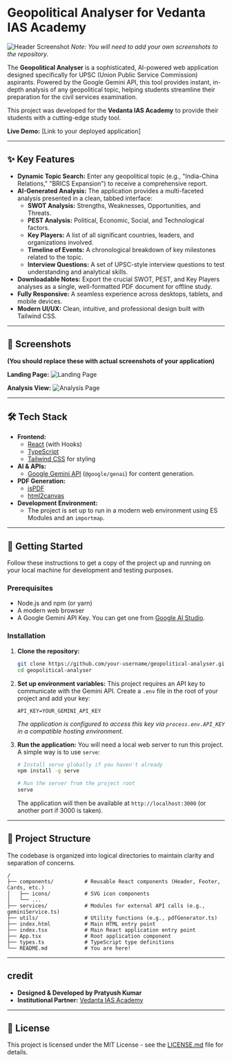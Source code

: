 
# Geopolitical Analyser for Vedanta IAS Academy

![Header Screenshot](https://raw.githubusercontent.com/username/repo/main/screenshots/header.png) 
*Note: You will need to add your own screenshots to the repository.*

The **Geopolitical Analyser** is a sophisticated, AI-powered web application designed specifically for UPSC (Union Public Service Commission) aspirants. Powered by the Google Gemini API, this tool provides instant, in-depth analysis of any geopolitical topic, helping students streamline their preparation for the civil services examination.

This project was developed for the **Vedanta IAS Academy** to provide their students with a cutting-edge study tool.

**Live Demo:** [Link to your deployed application]

---

## ✨ Key Features

*   **Dynamic Topic Search:** Enter any geopolitical topic (e.g., "India-China Relations," "BRICS Expansion") to receive a comprehensive report.
*   **AI-Generated Analysis:** The application provides a multi-faceted analysis presented in a clean, tabbed interface:
    *   **SWOT Analysis:** Strengths, Weaknesses, Opportunities, and Threats.
    *   **PEST Analysis:** Political, Economic, Social, and Technological factors.
    *   **Key Players:** A list of all significant countries, leaders, and organizations involved.
    *   **Timeline of Events:** A chronological breakdown of key milestones related to the topic.
    *   **Interview Questions:** A set of UPSC-style interview questions to test understanding and analytical skills.
*   **Downloadable Notes:** Export the crucial SWOT, PEST, and Key Players analyses as a single, well-formatted PDF document for offline study.
*   **Fully Responsive:** A seamless experience across desktops, tablets, and mobile devices.
*   **Modern UI/UX:** Clean, intuitive, and professional design built with Tailwind CSS.

---

## 📸 Screenshots

**(You should replace these with actual screenshots of your application)**

**Landing Page:**
![Landing Page](https://raw.githubusercontent.com/username/repo/main/screenshots/landing.png)

**Analysis View:**
![Analysis Page](https://raw.githubusercontent.com/username/repo/main/screenshots/analysis.png)

---

## 🛠️ Tech Stack

*   **Frontend:**
    *   [React](https://reactjs.org/) (with Hooks)
    *   [TypeScript](https://www.typescriptlang.org/)
    *   [Tailwind CSS](https://tailwindcss.com/) for styling
*   **AI & APIs:**
    *   [Google Gemini API](https://ai.google.dev/) (`@google/genai`) for content generation.
*   **PDF Generation:**
    *   [jsPDF](https://github.com/parallax/jsPDF)
    *   [html2canvas](https://html2canvas.hertzen.com/)
*   **Development Environment:**
    *   The project is set up to run in a modern web environment using ES Modules and an `importmap`.

---

## 🚀 Getting Started

Follow these instructions to get a copy of the project up and running on your local machine for development and testing purposes.

### Prerequisites

*   Node.js and npm (or yarn)
*   A modern web browser
*   A Google Gemini API Key. You can get one from [Google AI Studio](https://makersuite.google.com/app/apikey).

### Installation

1.  **Clone the repository:**
    ```sh
    git clone https://github.com/your-username/geopolitical-analyser.git
    cd geopolitical-analyser
    ```

2.  **Set up environment variables:**
    This project requires an API key to communicate with the Gemini API. Create a `.env` file in the root of your project and add your key:
    ```
    API_KEY=YOUR_GEMINI_API_KEY
    ```
    *The application is configured to access this key via `process.env.API_KEY` in a compatible hosting environment.*

3.  **Run the application:**
    You will need a local web server to run this project. A simple way is to use `serve`:
    
    ```sh
    # Install serve globally if you haven't already
    npm install -g serve
    
    # Run the server from the project root
    serve
    ```
    The application will then be available at `http://localhost:3000` (or another port if 3000 is taken).

---

## 📁 Project Structure

The codebase is organized into logical directories to maintain clarity and separation of concerns.

```
/
├── components/          # Reusable React components (Header, Footer, Cards, etc.)
│   ├── icons/           # SVG icon components
│   └── ...
├── services/            # Modules for external API calls (e.g., geminiService.ts)
├── utils/               # Utility functions (e.g., pdfGenerator.ts)
├── index.html           # Main HTML entry point
├── index.tsx            # Main React application entry point
├── App.tsx              # Root application component
├── types.ts             # TypeScript type definitions
└── README.md            # You are here!
```

---

##  credit

*   **Designed & Developed by Pratyush Kumar**
*   **Institutional Partner:** [Vedanta IAS Academy](https://www.vedantaiasacademy.com/)

---

## 📄 License

This project is licensed under the MIT License - see the [LICENSE.md](LICENSE.md) file for details.
